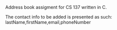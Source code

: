 Address book assigment for CS 137 written in C.

The contact info to be added is presented as such: lastName,firstName,email,phoneNumber

